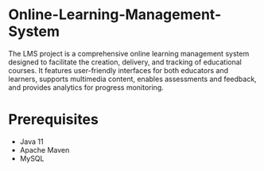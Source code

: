 # Online-Learning-Management-System
 The LMS project is a comprehensive online learning management system designed to facilitate the creation, delivery, and tracking of educational courses. It features user-friendly interfaces for both educators and learners, supports multimedia content, enables assessments and feedback, and provides analytics for progress monitoring. 
# Prerequisites
- Java 11
- Apache Maven
- MySQL

